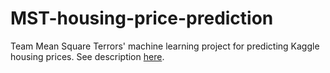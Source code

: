 # MST-housing-price-prediction
Team Mean Square Terrors' machine learning project for predicting Kaggle housing prices.  See description [here](https://nycdatascience.com/blog/student-works/modeling-real-estate-market-values-in-ames-iowa/).
